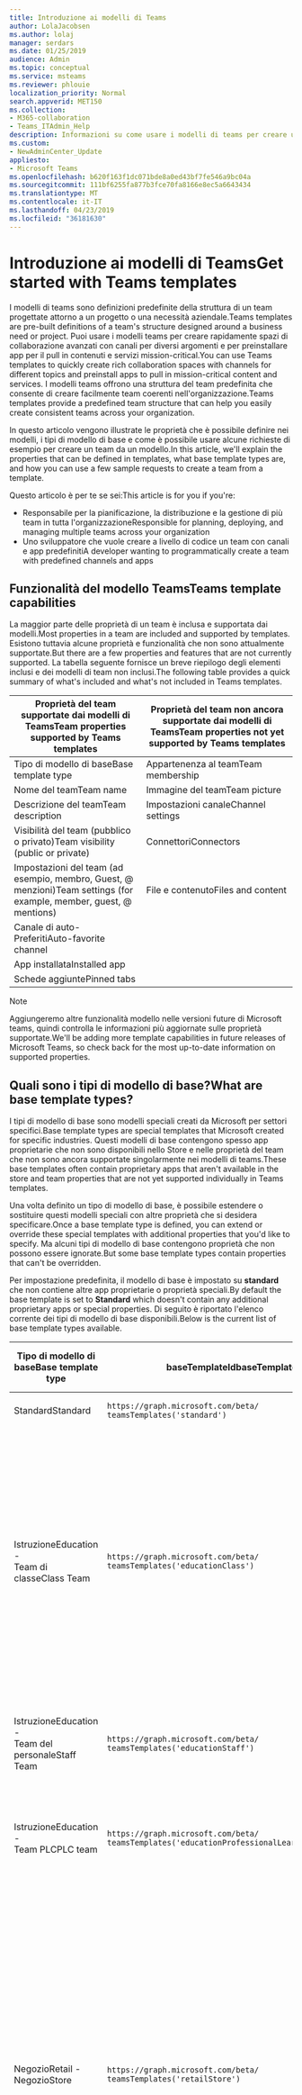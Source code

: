 ```yaml
---
title: Introduzione ai modelli di Teams
author: LolaJacobsen
ms.author: lolaj
manager: serdars
ms.date: 01/25/2019
audience: Admin
ms.topic: conceptual
ms.service: msteams
ms.reviewer: phlouie
localization_priority: Normal
search.appverid: MET150
ms.collection:
- M365-collaboration
- Teams_ITAdmin_Help
description: Informazioni su come usare i modelli di teams per creare un team con canali predefiniti.
ms.custom:
- NewAdminCenter_Update
appliesto:
- Microsoft Teams
ms.openlocfilehash: b620f163f1dc071bde8a0ed43bf7fe546a9bc04a
ms.sourcegitcommit: 111bf6255fa877b3fce70fa8166e8ec5a6643434
ms.translationtype: MT
ms.contentlocale: it-IT
ms.lasthandoff: 04/23/2019
ms.locfileid: "36181630"
---
```

# <a name="get-started-with-teams-templates"></a><span data-ttu-id="5ac35-103">Introduzione ai modelli di Teams</span><span class="sxs-lookup"><span data-stu-id="5ac35-103">Get started with Teams templates</span></span> 

<span data-ttu-id="5ac35-104">I modelli di teams sono definizioni predefinite della struttura di un team progettate attorno a un progetto o una necessità aziendale.</span><span class="sxs-lookup"><span data-stu-id="5ac35-104">Teams templates are pre-built definitions of a team's structure designed around a business need or project.</span></span> <span data-ttu-id="5ac35-105">Puoi usare i modelli teams per creare rapidamente spazi di collaborazione avanzati con canali per diversi argomenti e per preinstallare app per il pull in contenuti e servizi mission-critical.</span><span class="sxs-lookup"><span data-stu-id="5ac35-105">You can use Teams templates to quickly create rich collaboration spaces with channels for different topics and preinstall apps to pull in mission-critical content and services.</span></span> <span data-ttu-id="5ac35-106">I modelli teams offrono una struttura del team predefinita che consente di creare facilmente team coerenti nell'organizzazione.</span><span class="sxs-lookup"><span data-stu-id="5ac35-106">Teams templates provide a predefined team structure that can help you easily create consistent teams across your organization.</span></span> 

<span data-ttu-id="5ac35-107">In questo articolo vengono illustrate le proprietà che è possibile definire nei modelli, i tipi di modello di base e come è possibile usare alcune richieste di esempio per creare un team da un modello.</span><span class="sxs-lookup"><span data-stu-id="5ac35-107">In this article, we'll explain the properties that can be defined in templates, what base template types are, and how you can use a few sample requests to create a team from a template.</span></span>
 
<span data-ttu-id="5ac35-108">Questo articolo è per te se sei:</span><span class="sxs-lookup"><span data-stu-id="5ac35-108">This article is for you if you're:</span></span>

- <span data-ttu-id="5ac35-109">Responsabile per la pianificazione, la distribuzione e la gestione di più team in tutta l'organizzazione</span><span class="sxs-lookup"><span data-stu-id="5ac35-109">Responsible for planning, deploying, and managing multiple teams across your organization</span></span><br>
- <span data-ttu-id="5ac35-110">Uno sviluppatore che vuole creare a livello di codice un team con canali e app predefiniti</span><span class="sxs-lookup"><span data-stu-id="5ac35-110">A developer wanting to programmatically create a team with predefined channels and apps</span></span> 

## <a name="teams-template-capabilities"></a><span data-ttu-id="5ac35-111">Funzionalità del modello Teams</span><span class="sxs-lookup"><span data-stu-id="5ac35-111">Teams template capabilities</span></span>

<span data-ttu-id="5ac35-112">La maggior parte delle proprietà di un team è inclusa e supportata dai modelli.</span><span class="sxs-lookup"><span data-stu-id="5ac35-112">Most properties in a team are included and supported by templates.</span></span> <span data-ttu-id="5ac35-113">Esistono tuttavia alcune proprietà e funzionalità che non sono attualmente supportate.</span><span class="sxs-lookup"><span data-stu-id="5ac35-113">But there are a few properties and features that are not currently supported.</span></span> <span data-ttu-id="5ac35-114">La tabella seguente fornisce un breve riepilogo degli elementi inclusi e dei modelli di team non inclusi.</span><span class="sxs-lookup"><span data-stu-id="5ac35-114">The following table provides a quick summary of what's included and what's not included in Teams templates.</span></span>

| <span data-ttu-id="5ac35-115">**Proprietà del team supportate dai modelli di Teams**</span><span class="sxs-lookup"><span data-stu-id="5ac35-115">**Team properties supported by Teams templates**</span></span> | <span data-ttu-id="5ac35-116">**Proprietà del team non ancora supportate dai modelli di Teams**</span><span class="sxs-lookup"><span data-stu-id="5ac35-116">**Team properties not yet supported by Teams templates**</span></span> |
| ------------------------------------------------ | -------------------------------------------------------- |
| <span data-ttu-id="5ac35-117">Tipo di modello di base</span><span class="sxs-lookup"><span data-stu-id="5ac35-117">Base template type</span></span> | <span data-ttu-id="5ac35-118">Appartenenza al team</span><span class="sxs-lookup"><span data-stu-id="5ac35-118">Team membership</span></span> |
| <span data-ttu-id="5ac35-119">Nome del team</span><span class="sxs-lookup"><span data-stu-id="5ac35-119">Team name</span></span> | <span data-ttu-id="5ac35-120">Immagine del team</span><span class="sxs-lookup"><span data-stu-id="5ac35-120">Team picture</span></span> |
| <span data-ttu-id="5ac35-121">Descrizione del team</span><span class="sxs-lookup"><span data-stu-id="5ac35-121">Team description</span></span> | <span data-ttu-id="5ac35-122">Impostazioni canale</span><span class="sxs-lookup"><span data-stu-id="5ac35-122">Channel settings</span></span> |
| <span data-ttu-id="5ac35-123">Visibilità del team (pubblico o privato)</span><span class="sxs-lookup"><span data-stu-id="5ac35-123">Team visibility (public or private)</span></span> | <span data-ttu-id="5ac35-124">Connettori</span><span class="sxs-lookup"><span data-stu-id="5ac35-124">Connectors</span></span> |
| <span data-ttu-id="5ac35-125">Impostazioni del team (ad esempio, membro, Guest, @ menzioni)</span><span class="sxs-lookup"><span data-stu-id="5ac35-125">Team settings (for example, member, guest, @ mentions)</span></span> | <span data-ttu-id="5ac35-126">File e contenuto</span><span class="sxs-lookup"><span data-stu-id="5ac35-126">Files and content</span></span> |
| <span data-ttu-id="5ac35-127">Canale di auto-Preferiti</span><span class="sxs-lookup"><span data-stu-id="5ac35-127">Auto-favorite channel</span></span> | |
| <span data-ttu-id="5ac35-128">App installata</span><span class="sxs-lookup"><span data-stu-id="5ac35-128">Installed app</span></span> | |
| <span data-ttu-id="5ac35-129">Schede aggiunte</span><span class="sxs-lookup"><span data-stu-id="5ac35-129">Pinned tabs</span></span> | | 

> [!NOTE]
> <span data-ttu-id="5ac35-130">Aggiungeremo altre funzionalità modello nelle versioni future di Microsoft teams, quindi controlla le informazioni più aggiornate sulle proprietà supportate.</span><span class="sxs-lookup"><span data-stu-id="5ac35-130">We'll be adding more template capabilities in future releases of Microsoft Teams, so check back for the most up-to-date information on supported properties.</span></span>

## <a name="what-are-base-template-types"></a><span data-ttu-id="5ac35-131">Quali sono i tipi di modello di base?</span><span class="sxs-lookup"><span data-stu-id="5ac35-131">What are base template types?</span></span>

<span data-ttu-id="5ac35-132">I tipi di modello di base sono modelli speciali creati da Microsoft per settori specifici.</span><span class="sxs-lookup"><span data-stu-id="5ac35-132">Base template types are special templates that Microsoft created for specific industries.</span></span> <span data-ttu-id="5ac35-133">Questi modelli di base contengono spesso app proprietarie che non sono disponibili nello Store e nelle proprietà del team che non sono ancora supportate singolarmente nei modelli di teams.</span><span class="sxs-lookup"><span data-stu-id="5ac35-133">These base templates often contain proprietary apps that aren't available in the store and team properties that are not yet supported individually in Teams templates.</span></span>

<span data-ttu-id="5ac35-134">Una volta definito un tipo di modello di base, è possibile estendere o sostituire questi modelli speciali con altre proprietà che si desidera specificare.</span><span class="sxs-lookup"><span data-stu-id="5ac35-134">Once a base template type is defined, you can extend or override these special templates with additional properties that you'd like to specify.</span></span> <span data-ttu-id="5ac35-135">Ma alcuni tipi di modello di base contengono proprietà che non possono essere ignorate.</span><span class="sxs-lookup"><span data-stu-id="5ac35-135">But some base template types contain properties that can't be overridden.</span></span> 

<span data-ttu-id="5ac35-136">Per impostazione predefinita, il modello di base è impostato su **standard** che non contiene altre app proprietarie o proprietà speciali.</span><span class="sxs-lookup"><span data-stu-id="5ac35-136">By default the base template is set to **Standard** which doesn't contain any additional proprietary apps or special properties.</span></span> <span data-ttu-id="5ac35-137">Di seguito è riportato l'elenco corrente dei tipi di modello di base disponibili.</span><span class="sxs-lookup"><span data-stu-id="5ac35-137">Below is the current list of base template types available.</span></span>

| <span data-ttu-id="5ac35-138">Tipo di modello di base</span><span class="sxs-lookup"><span data-stu-id="5ac35-138">Base template type</span></span> | <span data-ttu-id="5ac35-139">baseTemplateId</span><span class="sxs-lookup"><span data-stu-id="5ac35-139">baseTemplateId</span></span> | <span data-ttu-id="5ac35-140">Proprietà disponibili con questo modello di base</span><span class="sxs-lookup"><span data-stu-id="5ac35-140">Properties that come with this base template</span></span> |
| ------------------ | -------------- | ----------------------------------------------------- |
| <span data-ttu-id="5ac35-141">Standard</span><span class="sxs-lookup"><span data-stu-id="5ac35-141">Standard</span></span> | `https://graph.microsoft.com/beta/`<br>`teamsTemplates('standard')` | <span data-ttu-id="5ac35-142">Nessuna app e proprietà aggiuntive</span><span class="sxs-lookup"><span data-stu-id="5ac35-142">No additional apps and properties</span></span> |
| <span data-ttu-id="5ac35-143">Istruzione</span><span class="sxs-lookup"><span data-stu-id="5ac35-143">Education -</span></span><br><span data-ttu-id="5ac35-144">Team di classe</span><span class="sxs-lookup"><span data-stu-id="5ac35-144">Class Team</span></span> | `https://graph.microsoft.com/beta/`<br>`teamsTemplates('educationClass')` | <span data-ttu-id="5ac35-145">Applicazioni</span><span class="sxs-lookup"><span data-stu-id="5ac35-145">Apps:</span></span><ul><li><span data-ttu-id="5ac35-146">Blocco appunti di OneNote per la classe (aggiunto alla scheda **generale** )</span><span class="sxs-lookup"><span data-stu-id="5ac35-146">OneNote Class Notebook (pinned to the **General** tab)</span></span> </li><li><span data-ttu-id="5ac35-147">App assegnazioni (aggiunta alla scheda **generale** )</span><span class="sxs-lookup"><span data-stu-id="5ac35-147">Assignments app (pinned to the **General** tab)</span></span></li></ul> <span data-ttu-id="5ac35-148">Proprietà del team:</span><span class="sxs-lookup"><span data-stu-id="5ac35-148">Team properties:</span></span><ul><li><span data-ttu-id="5ac35-149">Visibilità del team impostata su **HiddenMembership** (non è possibile eseguire l'override)</span><span class="sxs-lookup"><span data-stu-id="5ac35-149">Team visibility set to **HiddenMembership** (cannot be overridden)</span></span></li></ul> |
| <span data-ttu-id="5ac35-150">Istruzione</span><span class="sxs-lookup"><span data-stu-id="5ac35-150">Education -</span></span><br><span data-ttu-id="5ac35-151">Team del personale</span><span class="sxs-lookup"><span data-stu-id="5ac35-151">Staff Team</span></span> | `https://graph.microsoft.com/beta/`<br>`teamsTemplates('educationStaff')` | <span data-ttu-id="5ac35-152">Applicazioni</span><span class="sxs-lookup"><span data-stu-id="5ac35-152">Apps:</span></span><ul><li><span data-ttu-id="5ac35-153">Blocco appunti del personale di OneNote (aggiunto alla scheda **generale** )</span><span class="sxs-lookup"><span data-stu-id="5ac35-153">OneNote Staff Notebook (pinned to the **General** tab)</span></span></li></ul> |
|<span data-ttu-id="5ac35-154">Istruzione</span><span class="sxs-lookup"><span data-stu-id="5ac35-154">Education -</span></span><br><span data-ttu-id="5ac35-155">Team PLC</span><span class="sxs-lookup"><span data-stu-id="5ac35-155">PLC team</span></span> |`https://graph.microsoft.com/beta/`<br>`teamsTemplates('educationProfessionalLearningCommunity')` | <span data-ttu-id="5ac35-156">Applicazioni</span><span class="sxs-lookup"><span data-stu-id="5ac35-156">Apps:</span></span><ul><li><span data-ttu-id="5ac35-157">Blocco appunti di OneNote PLC (aggiunto alla scheda **generale** )</span><span class="sxs-lookup"><span data-stu-id="5ac35-157">OneNote PLC Notebook (pinned to the **General** tab)</span></span></ul></li>|
| <span data-ttu-id="5ac35-158">Negozio</span><span class="sxs-lookup"><span data-stu-id="5ac35-158">Retail -</span></span><br><span data-ttu-id="5ac35-159">Negozio</span><span class="sxs-lookup"><span data-stu-id="5ac35-159">Store</span></span> | `https://graph.microsoft.com/beta/`<br>`teamsTemplates('retailStore')` | <span data-ttu-id="5ac35-160">Canali</span><span class="sxs-lookup"><span data-stu-id="5ac35-160">Channels:</span></span><ul><li><span data-ttu-id="5ac35-161">Cambio di consegna</span><span class="sxs-lookup"><span data-stu-id="5ac35-161">Shift handoff</span></span></li><li><span data-ttu-id="5ac35-162">Apprendimento</span><span class="sxs-lookup"><span data-stu-id="5ac35-162">Learning</span></span></li></ul><span data-ttu-id="5ac35-163">Proprietà del team</span><span class="sxs-lookup"><span data-stu-id="5ac35-163">Team properties</span></span><ul><li><span data-ttu-id="5ac35-164">Visibilità del team impostata su pubblico</span><span class="sxs-lookup"><span data-stu-id="5ac35-164">Team visibility set to Public</span></span></li></ul><span data-ttu-id="5ac35-165">Autorizzazioni per i membri</span><span class="sxs-lookup"><span data-stu-id="5ac35-165">Member permissions</span></span><ul><li><span data-ttu-id="5ac35-166">Impedire ai membri di creare, aggiornare o rimuovere canali</span><span class="sxs-lookup"><span data-stu-id="5ac35-166">Prevent members from creating, updating, or removing channels</span></span></li><li><span data-ttu-id="5ac35-167">Impedire ai membri di aggiungere o rimuovere app</span><span class="sxs-lookup"><span data-stu-id="5ac35-167">Prevent members from adding or removing apps</span></span></li><li><span data-ttu-id="5ac35-168">Impedire ai membri di creare, aggiornare o rimuovere connettori</span><span class="sxs-lookup"><span data-stu-id="5ac35-168">Prevent members from creating, updating, or removing connectors</span></span></li></ul> |
| <span data-ttu-id="5ac35-169">Negozio</span><span class="sxs-lookup"><span data-stu-id="5ac35-169">Retail -</span></span><br><span data-ttu-id="5ac35-170">Collaborazione con i Manager</span><span class="sxs-lookup"><span data-stu-id="5ac35-170">Manager collaboration</span></span> | `https://graph.microsoft.com/beta/`<br>`teamsTemplates('retailManagerCollaboration')` | <span data-ttu-id="5ac35-171">Canali</span><span class="sxs-lookup"><span data-stu-id="5ac35-171">Channels:</span></span><ul><li><span data-ttu-id="5ac35-172">Cambio di consegna</span><span class="sxs-lookup"><span data-stu-id="5ac35-172">Shift handoff</span></span></li><li><span data-ttu-id="5ac35-173">Apprendimento</span><span class="sxs-lookup"><span data-stu-id="5ac35-173">Learning</span></span></li></ul><span data-ttu-id="5ac35-174">Proprietà del team:</span><span class="sxs-lookup"><span data-stu-id="5ac35-174">Team properties:</span></span><ul><li><span data-ttu-id="5ac35-175">Visibilità del team impostata su privato</span><span class="sxs-lookup"><span data-stu-id="5ac35-175">Team visibility set to Private</span></span></li></ul><span data-ttu-id="5ac35-176">Autorizzazioni per i membri:</span><span class="sxs-lookup"><span data-stu-id="5ac35-176">Member permissions:</span></span><ul><li><span data-ttu-id="5ac35-177">Impedire ai membri di creare, aggiornare o rimuovere canali</span><span class="sxs-lookup"><span data-stu-id="5ac35-177">Prevent members from creating, updating, or removing channels</span></span></li><li><span data-ttu-id="5ac35-178">Impedire ai membri di aggiungere o rimuovere app</span><span class="sxs-lookup"><span data-stu-id="5ac35-178">Prevent members from adding or removing apps</span></span></li><li><span data-ttu-id="5ac35-179">Impedire ai membri di creare, aggiornare o rimuovere connettori</span><span class="sxs-lookup"><span data-stu-id="5ac35-179">Prevent members from creating, updating, or removing connectors</span></span></li></ul>|
| <span data-ttu-id="5ac35-180">Assistenza sanitaria</span><span class="sxs-lookup"><span data-stu-id="5ac35-180">Healthcare -</span></span><br><span data-ttu-id="5ac35-181">Ward</span><span class="sxs-lookup"><span data-stu-id="5ac35-181">Ward</span></span> |`https://graph.microsoft.com/beta/`<br>`teamsTemplates('healthcareWard')` |<span data-ttu-id="5ac35-182">Canali</span><span class="sxs-lookup"><span data-stu-id="5ac35-182">Channels:</span></span> <ul><li><span data-ttu-id="5ac35-183">Annunci\*</span><span class="sxs-lookup"><span data-stu-id="5ac35-183">Announcements\*</span></span></li><li><span data-ttu-id="5ac35-184">Huddles\*</span><span class="sxs-lookup"><span data-stu-id="5ac35-184">Huddles\*</span></span></li><li><span data-ttu-id="5ac35-185">Arrotonda</span><span class="sxs-lookup"><span data-stu-id="5ac35-185">Rounds</span></span></li><li><span data-ttu-id="5ac35-186">Personale\*</span><span class="sxs-lookup"><span data-stu-id="5ac35-186">Staffing\*</span></span></li><li><span data-ttu-id="5ac35-187">Formazione\*</span><span class="sxs-lookup"><span data-stu-id="5ac35-187">Training\*</span></span></li></ul><span data-ttu-id="5ac35-188">\*Canali preferiti automaticamente</span><span class="sxs-lookup"><span data-stu-id="5ac35-188">\*Auto-favorited channels</span></span> |
|<span data-ttu-id="5ac35-189">Assistenza sanitaria</span><span class="sxs-lookup"><span data-stu-id="5ac35-189">Healthcare -</span></span><br><span data-ttu-id="5ac35-190">Ospedale</span><span class="sxs-lookup"><span data-stu-id="5ac35-190">Hospital</span></span> | `https://graph.microsoft.com/beta/`<br>`teamsTemplates('healthcareHospital')` |<span data-ttu-id="5ac35-191">Canali</span><span class="sxs-lookup"><span data-stu-id="5ac35-191">Channels:</span></span><ul><li><span data-ttu-id="5ac35-192">Annunci\*</span><span class="sxs-lookup"><span data-stu-id="5ac35-192">Announcements\*</span></span></li><li><span data-ttu-id="5ac35-193">Conformità\*</span><span class="sxs-lookup"><span data-stu-id="5ac35-193">Compliance\*</span></span></li><li><span data-ttu-id="5ac35-194">Custodia</span><span class="sxs-lookup"><span data-stu-id="5ac35-194">Custodial</span></span></li><li><span data-ttu-id="5ac35-195">Risorse umane</span><span class="sxs-lookup"><span data-stu-id="5ac35-195">Human Resources</span></span></li></li><li><span data-ttu-id="5ac35-196">Farmacia</span><span class="sxs-lookup"><span data-stu-id="5ac35-196">Pharmacy</span></span></li></ul><span data-ttu-id="5ac35-197">\*Canale con il favorito automatico</span><span class="sxs-lookup"><span data-stu-id="5ac35-197">\*Auto-favorited channel</span></span>|
|||

> [!NOTE]
> <span data-ttu-id="5ac35-198">Aggiungeremo altri tipi di modello di base nelle versioni future di Microsoft teams, quindi controlla le informazioni più aggiornate sulle proprietà supportate.</span><span class="sxs-lookup"><span data-stu-id="5ac35-198">We'll be adding more base template types in future releases of Microsoft Teams, so check back for the most up-to-date information on supported properties.</span></span>


## <a name="related-topics"></a><span data-ttu-id="5ac35-199">Argomenti correlati</span><span class="sxs-lookup"><span data-stu-id="5ac35-199">Related topics</span></span>

- <span data-ttu-id="5ac35-200">[Creare un team](https://docs.microsoft.com/graph/api/team-post?view=graph-rest-beta) (in anteprima)</span><span class="sxs-lookup"><span data-stu-id="5ac35-200">[Create team](https://docs.microsoft.com/graph/api/team-post?view=graph-rest-beta) (in preview)</span></span>
- [<span data-ttu-id="5ac35-201">Nuovo team</span><span class="sxs-lookup"><span data-stu-id="5ac35-201">New-Team</span></span>](https://docs.microsoft.com/powershell/module/teams/New-Team?view=teams-ps)
- [<span data-ttu-id="5ac35-202">Formazione per amministratori per Microsoft Teams</span><span class="sxs-lookup"><span data-stu-id="5ac35-202">Admin training for Microsoft Teams</span></span>](itadmin-readiness.md)
- [<span data-ttu-id="5ac35-203">Introduzione ai modelli di team di vendita al dettaglio</span><span class="sxs-lookup"><span data-stu-id="5ac35-203">Get started with Retail Teams templates</span></span>](get-started-with-retail-teams-templates.md)
- [<span data-ttu-id="5ac35-204">Introduzione ai modelli di team per le organizzazioni sanitarie</span><span class="sxs-lookup"><span data-stu-id="5ac35-204">Get started with Teams templates for Healthcare organizations</span></span>](expand-teams-across-your-org/healthcare/healthcare-templates.md)
